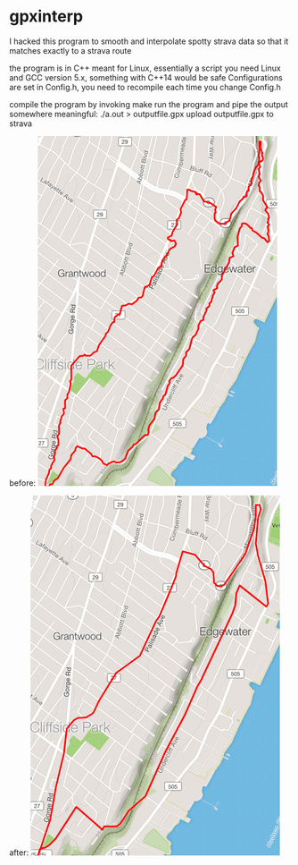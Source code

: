 # gpxinterp

I hacked this program to smooth and interpolate spotty strava data
so that it matches exactly to a strava route

the program is in C++ meant for Linux, essentially a script
you need Linux and GCC version 5.x, something with C++14 would be safe
Configurations are set in Config.h, you need to recompile each time you change Config.h

compile the program by invoking make
run the program and pipe the output somewhere meaningful:
./a.out > outputfile.gpx
upload outputfile.gpx to strava

before: 
![alt text](https://github.com/darengit/gpxinterp/raw/master/before.png "Before")

after: 
![alt text](https://github.com/darengit/gpxinterp/raw/master/after.png "After")
